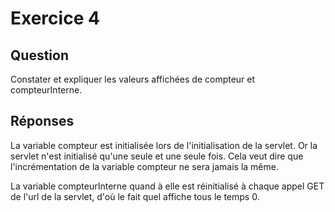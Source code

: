 # Exercice 4
## Question
Constater et expliquer les valeurs affichées de compteur et compteurInterne.

## Réponses
La variable compteur est initialisée lors de l'initialisation de la servlet. Or la servlet n'est initialisé qu'une seule et une seule fois. Cela veut dire que l'incrémentation de la variable compteur ne sera jamais la même.

La variable compteurInterne quand à elle est réinitialisé à chaque appel GET de l'url de la servlet, d'où le fait quel affiche tous le temps 0.